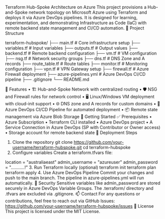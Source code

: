Terraform Hub-Spoke Architecture on Azure
This project provisions a Hub-and-Spoke network topology on Microsoft Azure using Terraform and deploys it via Azure DevOps pipelines. It is designed for learning, experimentation, and demonstrating Infrastructure as Code (IaC) with remote backend state management and CI/CD automation.
📁 Project Structure

terraform-hubspoke/
├── main.tf                # Core infrastructure setup
├── variables.tf           # Input variables
├── outputs.tf             # Output values
├── backend.tf             # Remote backend configuration
├── vm.tf                  # VM configuration
├── nsg.tf                 # Network security groups
├── dns.tf                 # DNS Zone and A records
├── route_table.tf         # Route tables
├── monitor.tf             # Monitoring configuration
├── vpn.tf                 # VPN Gateway setup
├── firewall.tf            # Azure Firewall deployment
├── azure-pipelines.yml    # Azure DevOps CI/CD pipeline
├── .gitignore
└── README.md

🧰 Features
•	🏗️ Hub-and-Spoke Network with centralized routing
•	🛡️ NSG and Firewall rules for network control
•	🖥️ Linux/Windows VM deployment with cloud-init support
•	🌐 DNS zone and A records for custom domains
•	🔐 Azure DevOps CI/CD Pipeline for automated deployment
•	📦 Remote state management via Azure Blob Storage
🚀 Getting Started
✅ Prerequisites
•	Azure Subscription
•	Terraform CLI installed
•	Azure DevOps project
•	A Service Connection in Azure DevOps (SP with Contributor or Owner access)
•	Storage account for remote backend state
🏁 Deployment Steps
1.	Clone the repository
git clone https://github.com/your-username/terraform-hubspoke.git
cd terraform-hubspoke
2.	Configure variables
Create a terraform.tfvars file:

location       = "australiaeast"
admin_username = "azureuser"
admin_password = "………..!"
3.	Run Terraform locally (optional)
terraform init
terraform plan
terraform apply
4.	Use Azure DevOps Pipeline
Commit your changes and push to the main branch. The pipeline in azure-pipelines.yml will run automatically.
🔐 Security
Sensitive variables like admin_password are stored securely in Azure DevOps Variable Groups. The .terraform/ directory and .tfvars are excluded via .gitignore.
📫 Contact
For any questions or contributions, feel free to reach out via GitHub Issues:
https://github.com/your-username/terraform-hubspoke/issues
📝 License
This project is licensed under the MIT License.
